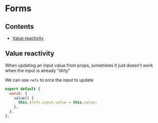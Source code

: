# Forms

## Contents

- [Value reactivity](#value_reactivity)

## <a name="value_reactivity"></a>Value reactivity

When updating an input value from props, sometimes it just doesn't work when the input is already "dirty"

We can use `refs` to orce the input to update

```javascript
export default {
  watch: {
    value() {
      this.$refs.input.value = this.value;
    },
  },
};
```
